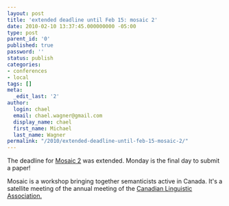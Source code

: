 ```yaml
---
layout: post
title: 'extended deadline until Feb 15: mosaic 2'
date: 2010-02-10 13:37:45.000000000 -05:00
type: post
parent_id: '0'
published: true
password: ''
status: publish
categories:
- conferences
- local
tags: []
meta:
  _edit_last: '2'
author:
  login: chael
  email: chael.wagner@gmail.com
  display_name: chael
  first_name: Michael
  last_name: Wagner
permalink: "/2010/extended-deadline-until-feb-15-mosaic-2/"
---
```

The deadline for [Mosaic 2](http://mosaic2.wordpress.com/) was extended. Monday is the final day to submit a paper!

Mosaic is a workshop bringing together semanticists active in Canada. It's a satellite meeting of the annual meeting of the [Canadian Linguistic Association.](http://www.chass.utoronto.ca/~cla-acl/)


